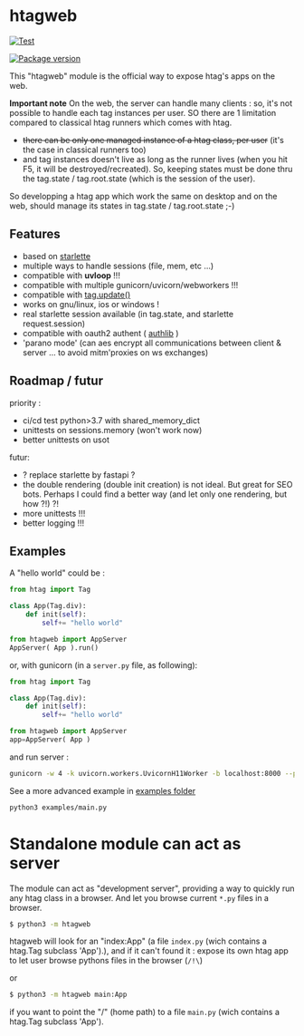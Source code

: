 # htagweb

[![Test](https://github.com/manatlan/htagweb/actions/workflows/on_commit_do_all_unittests.yml/badge.svg)](https://github.com/manatlan/htagweb/actions/workflows/on_commit_do_all_unittests.yml)

<a href="https://pypi.org/project/htagweb/">
    <img src="https://badge.fury.io/py/htagweb.svg?x" alt="Package version">
</a>

This "htagweb" module is the official way to expose htag's apps on the web.

**Important note**
On the web, the server can handle many clients : so, it's not possible to handle each tag instances per user. SO there are 1 limitation compared to classical htag runners which comes with htag.

 - ~~there can be only one managed instance of a htag class, per user~~ (it's the case in classical runners too)
 - and tag instances doesn't live as long as the runner lives (when you hit F5, it will be destroyed/recreated). So, keeping states must be done thru the tag.state / tag.root.state (which is the session of the user).

So developping a htag app which work the same on desktop and on the web, should manage its states in tag.state / tag.root.state ;-)

 ## Features

 * based on [starlette](https://pypi.org/project/starlette/)
 * multiple ways to handle sessions (file, mem, etc ...)
 * compatible with **uvloop** !!!
 * compatible with multiple gunicorn/uvicorn/webworkers !!!
 * compatible with [tag.update()](https://manatlan.github.io/htag/tag_update/)
 * works on gnu/linux, ios or windows !
 * real starlette session available (in tag.state, and starlette request.session)
 * compatible with oauth2 authent ( [authlib](https://pypi.org/project/Authlib/) )
 * 'parano mode' (can aes encrypt all communications between client & server ... to avoid mitm'proxies on ws exchanges)

## Roadmap / futur

priority :

 - ci/cd test python>3.7 with shared_memory_dict
 - unittests on sessions.memory (won't work now)
 - better unittests on usot

futur:

 - ? replace starlette by fastapi ?
 - the double rendering (double init creation) is not ideal. But great for SEO bots. Perhaps I could find a better way (and let only one rendering, but how ?!) ?!
 - more unittests !!!
 - better logging !!!


## Examples

A "hello world" could be :

```python
from htag import Tag

class App(Tag.div):
    def init(self):
        self+= "hello world"

from htagweb import AppServer
AppServer( App ).run()
```

or, with gunicorn (in a `server.py` file, as following):

```python
from htag import Tag

class App(Tag.div):
    def init(self):
        self+= "hello world"

from htagweb import AppServer
app=AppServer( App )
```

and run server :

```bash
gunicorn -w 4 -k uvicorn.workers.UvicornH11Worker -b localhost:8000 --preload server:app
```

See a more advanced example in [examples folder](https://github.com/manatlan/htagweb/tree/master/examples)

```bash
python3 examples/main.py
```

# Standalone module can act as server

The module can act as "development server", providing a way to quickly run any htag class in a browser. And let you browse current `*.py` files in a browser.

```bash
$ python3 -m htagweb
```
htagweb will look for an "index:App" (a file `index.py` (wich contains a htag.Tag subclass 'App').), and if it can't found it : expose its own htag app to let user browse pythons files in the browser (`/!\`)

or

```bash
$ python3 -m htagweb main:App
```
if you want to point the "/" (home path) to a file `main.py` (wich contains a htag.Tag subclass 'App').

